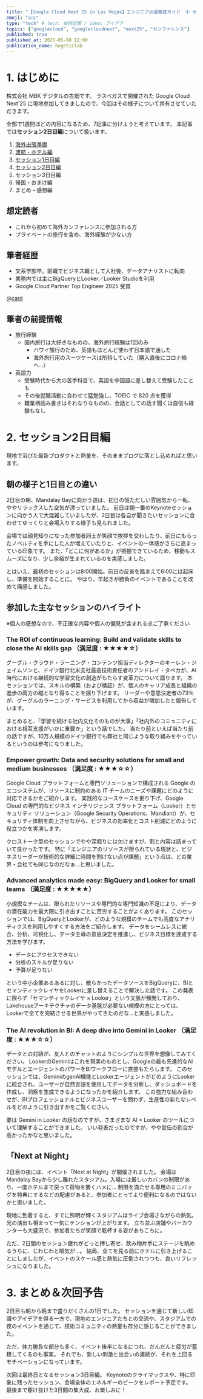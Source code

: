 ```yaml
---
title: "【Google Cloud Next 25 in Las Vegas】エンジニア出張徹底ガイド　④ セッション2日目編"
emoji: "🇺🇸"
type: "tech" # tech: 技術記事 / idea: アイデア
topics: ["googlecloud", "googlecloudnext", "next25", "カンファレンス"]
published: true
published_at: 2025-05-08 12:00
publication_name: hogeticlab
---
```

# 1. はじめに
株式会社 MBK デジタルの古畑です。
ラスベガスで開催された Google Cloud Next'25 に現地参加してきましたので、今回はその様子について共有させていただきます。

全部で1週間ほどの内容になるため、7記事に分けようと考えています。
本記事では**セッション2日目編**について扱います。

1. [海外出張準備](https://zenn.dev/hogeticlab/articles/009f15ab6eb41a)
2. [渡航・ホテル編](https://zenn.dev/hogeticlab/articles/06e344d908bb2d)
3. [セッション1日目編](https://zenn.dev/hogeticlab/articles/a034352e7eb44a)
4. [セッション2日目編](https://zenn.dev/hogeticlab/articles/cc68c12598048c)
5. セッション3日目編
6. 帰国・おまけ編
7. まとめ・感想編

## 想定読者
- これから初めて海外カンファレンスに参加される方
- プライベートの旅行を含め、海外経験が少ない方

## 筆者経歴
- 文系学部卒。前職でビジネス職として入社後、データアナリストに転向
- 業務内では主にBigQueryとLooker／Looker Studioを利用
- Google Cloud Partner Top Engineer 2025 受賞

@[card](https://zenn.dev/hogeticlab/articles/a2cf821a678d22)

## 筆者の前提情報
- 旅行経験
    - 国内旅行は大好きなものの、海外旅行経験は1回のみ 
        - ハワイ旅行のため、英語もほとんど使わず日本語で通した
        - 海外旅行用のスーツケースは所持していた（購入直後にコロナ禍へ…）
- 英語力
    - 受験時代から大の苦手科目で、英語を中国語に差し替えて受験したことも
    - その後就職活動に合わせて猛勉強し、TOEIC で 820 点を獲得
    - 職業柄読み書きはそれなりなものの、会話としての話す聞くは自信も経験もなし

# 2. セッション2日目編
現地で浴びた最新プロダクトと熱量を、そのままブログに落とし込めればと思います。

## 朝の様子と1日目との違い
2日目の朝、Mandalay Bayに向かう道は、初日の慌ただしい雰囲気から一転、ややリラックスした空気が漂っていました。
前日は朝一番のKeynoteセッションに向かう人で大混雑していましたが、2日目は各自が聞きたいセッションに合わせてゆっくりと会場入りする様子も見られました。

会場では顔見知りになった参加者同士が笑顔で挨拶を交わしたり、前日にもらったノベルティを手にした人が増えていたりと、イベントの一体感がさらに高まっている印象です。
また、「どこに何があるか」が把握できているため、移動もスムーズになり、少し余裕が生まれているのを実感しました。

とはいえ、最初のセッションは8:00開始。前日の反省を踏まえて6:00には起床し、準備を開始することに。
やはり、早起きが勝負のイベントであることを改めて痛感しました。

## 参加した主なセッションのハイライト
※個人の感想なので、不正確な内容や個人の偏見が含まれる点ご了承ください

### The ROI of continuous learning: Build and validate skills to close the AI skills gap （満足度 : ★★★★☆）

グーグル・クラウド・ラーニング・コンテンツ担当ディレクターのキーレン・ジェイムソンと、ドイツ銀行北米支社最高技術責任者のアンドレイ・タペカが、AI時代における継続的な学習文化の創造がもたらす変革力について語ります。
本セッションでは、スキルの構築（および検証）が、個人のキャリア成長と組織の進歩の両方の礎となり得ることを掘り下げます。
リーダーや意思決定者の73％が、グーグルのラーニング・サービスを利用してから収益が増加したと報告しています。

まとめると、「学習を続ける社内文化そのものが大事」「社内外のコミュニティにおける相互支援がいかに重要か」という話でした。
当たり前といえば当たり前の話ですが、10万人規模のドイツ銀行でも弊社と同じような取り組みをやっているというのは参考になりました。

### Empower growth: Data and security solutions for small and medium businesses （満足度 : ★★★☆☆）

Google Cloud プラットフォームと専門ソリューションで構成される Google のエコシステムが、リソースに制約のある IT チームのニーズや課題にどのように対応できるかをご紹介します。
実践的なユースケースを掘り下げ、Google Cloud の専門的なビジネス インテリジェンス プラットフォーム（Looker）とセキュリティ ソリューション（Google Security Operations、Mandiant）が、セキュリティ体制を向上させながら、ビジネスの効率化とコスト削減にどのように役立つかを実演します。

クロストーク型のセッションでやや深堀りには欠けますが、割と内容は詰まっていて良かったです。
特に「エンジニアのリソースが限られている現状と、ビジネスリーダーが技術的な詳細に時間を割けない点が課題」という点は、どの業界・会社でも同じなのだなぁ…と思いました。

### Advanced analytics made easy: BigQuery and Looker for small teams （満足度 : ★★★★★）

小規模なチームは、限られたリソースや専門的な専門知識の不足により、データの潜在能力を最大限に引き出すことに苦労することがよくあります。
このセッションでは、BigQueryとLookerが、どのような規模のチームでも高度なアナリティクスを利用しやすくする方法をご紹介します。
データをシームレスに統合、分析、可視化し、データ主導の意思決定を推進し、ビジネス目標を達成する方法を学びます。

- データにアクセスできない
- 分析のスキルが足りない
- 予算が足りない

という中小企業あるあるに対し、散らかったデータソースをBigQueryに、BIとセマンティックレイヤをLookerに差し替えることで解決した話です。
この発表に限らず「セマンティックレイヤ × Looker」という文脈が頻発しており、Lakehouseアーキテクチャのデータ基盤が必要ない規模の方にとっては、Lookerで全てを完結させる世界がやってきたのだな…と実感しました。

### The AI revolution in BI: A deep dive into Gemini in Looker （満足度 : ★★★☆☆）

データとの対話が、友人とのチャットのようにシンプルな世界を想像してみてください。
LookerのGeminiはこれを現実のものとし、Googleの最も先進的なAIモデルとエージェントのパワーをBIワークフローに直接もたらします。
このセッションでは、GeminiのgenAI機能とLookerエージェントがどのようにLookerに統合され、ユーザーが自然言語を使用してデータを分析し、ダッシュボードを作成し、洞察を生成できるようになったかを紹介します。
この強力な組み合わせが、BIプロフェッショナルとビジネスユーザーを問わず、生産性の新たなレベルをどのように引き出すかをご覧ください。

要は Gemini in Looker の話なのですが、さまざまな AI × Looker のツールについて理解することができました。
いい発表だったのですが、やや宣伝の割合が高かったかなと思いました。

## 「Next at Night」
2日目の夜には、イベント「Next at Night」が開催されました。
会場はMandalay Bayから少し離れたスタジアム。入場には厳しいカバンの制限があり、一度ホテルまで戻って荷物を置くハメに…
制限を満たせる専用のミニバッグを特典にするなどの配慮があると、参加者にとってより便利になるのではないかと思いました。

現地に到着すると、すでに照明が輝くスタジアムはライブ会場さながらの熱気。光の演出も相まって一気にテンションが上がります。
立ち並ぶ店舗やバーカウンターも大盛況で、参加者たちが笑顔で乾杯する姿があちこちに。

ただ、2日間のセッション疲れがどっと押し寄せ、飲み物片手にステージを眺めるうちに、じわじわと眠気が…。
結局、全てを見る前にホテルに引き上げることにしましたが、イベントのスケール感と熱気に圧倒されつつも、良いリフレッシュになりました。

# 3. まとめ＆次回予告

2日目も朝から晩まで盛りだくさんの1日でした。
セッションを通じて新しい知識やアイデアを得る一方で、現地のエンジニアたちとの交流や、スタジアムでの夜のイベントを通じて、技術コミュニティの熱量も存分に感じることができました。

ただ、体力勝負な部分も多く、イベント後半になるにつれ、だんだんと疲労が蓄積してくるのも事実。
それでも、新しい刺激と出会いの連続が、それを上回るモチベーションになっています。

次回は最終日となるセッション3日目編。
Keynoteのクライマックスや、特に印象に残ったセッション、会場全体のエネルギーのピークをレポート予定です。
最後まで駆け抜けた3日間の集大成、お楽しみに！